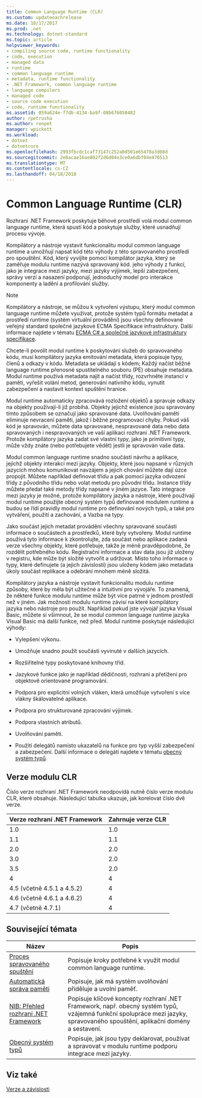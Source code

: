 ```yaml
---
title: Common Language Runtime (CLR)
ms.custom: updateeachrelease
ms.date: 10/17/2017
ms.prod: .net
ms.technology: dotnet-standard
ms.topic: article
helpviewer_keywords:
- compiling source code, runtime functionality
- code, execution
- managed data
- runtime
- common language runtime
- metadata, runtime functionality
- .NET Framework, common language runtime
- language compilers
- managed code
- source code execution
- code, runtime functionality
ms.assetid: 059a624e-f7db-4134-ba9f-08b676050482
author: rpetrusha
ms.author: ronpet
manager: wpickett
ms.workload:
- dotnet
- dotnetcore
ms.openlocfilehash: 2993fbcdc1caf73147c252a0d501e65478a3d08d
ms.sourcegitcommit: 2e8acae16ae802f2d6d04e3ce0a6dbf04e476513
ms.translationtype: MT
ms.contentlocale: cs-CZ
ms.lasthandoff: 04/18/2018
---
```

# <a name="common-language-runtime-clr"></a>Common Language Runtime (CLR)
Rozhraní .NET Framework poskytuje běhové prostředí volá modul common language runtime, která spustí kód a poskytuje služby, které usnadňují procesu vývoje.  
  
 Kompilátory a nástroje vystavit funkcionalitu modul common language runtime a umožňují napsat kód této výhody z této spravovaného prostředí pro spouštění. Kód, který vyvíjíte pomocí kompilátor jazyka, který se zaměřuje modulu runtime nazývá spravovaný kód. jeho výhody z funkcí, jako je integrace mezi jazyky, mezi jazyky výjimek, lepší zabezpečení, správy verzí a nasazení podporují, jednoduchý model pro interakce komponenty a ladění a profilování služby.  
  
> [!NOTE]
>  Kompilátory a nástroje, se můžou k vytvoření výstupu, který modul common language runtime můžete využívat, protože systém typů formátu metadat a prostředí runtime (systém virtuální provádění) jsou všechny definované veřejný standard společné jazykové ECMA Specifikace infrastruktury. Další informace najdete v tématu [ECMA C# a společné jazykové infrastruktury specifikace](https://www.visualstudio.com/license-terms/ecma-c-common-language-infrastructure-standards/).  
  
 Chcete-li povolit modul runtime k poskytování služeb do spravovaného kódu, musí kompilátory jazyka emitování metadata, která popisuje typy, členů a odkazy v kódu. Metadata se ukládají s kódem; Každý načíst běžné language runtime přenosné spustitelného souboru (PE) obsahuje metadata. Modul runtime používá metadata najít a načíst třídy, rozvrhněte instancí v paměti, vyřešit volání metod, generování nativního kódu, vynutit zabezpečení a nastavit kontext spuštění hranice.  
  
 Modul runtime automaticky zpracovává rozložení objektů a spravuje odkazy na objekty používají-li již probíhá. Objekty jejichž existence jsou spravovány tímto způsobem se označují jako spravované data. Uvolňování paměti eliminuje nevracení paměti, jakož i běžné programovací chyby. Pokud váš kód je spravován, můžete data spravované, nespravované data nebo data spravovaných i nespravovaných ve vaší aplikaci rozhraní .NET Framework. Protože kompilátory jazyka zadat své vlastní typy, jako je primitivní typy, může vždy znáte (nebo potřebujete vědět) jestli je spravován vaše data.  
  
 Modul common language runtime snadno součásti návrhu a aplikace, jejichž objekty interakci mezi jazyky. Objekty, které jsou napsané v různých jazycích mohou komunikovat navzájem a jejich chování můžete dají úzce propojit. Můžete například definovat třídu a pak pomocí jazyka odvození třídy z původního třídu nebo volat metodu pro původní třídu. Instance třídy můžete předat také metody třídy napsané v jiném jazyce. Tato integrace mezi jazyky je možné, protože kompilátory jazyka a nástroje, které používají modul runtime použijte obecný systém typů definované modulem runtime a budou se řídí pravidly modul runtime pro definování nových typů, a také pro vytváření, použití a zachování, a Vazba na typy.  
  
 Jako součást jejich metadat provádění všechny spravované součásti informace o součástech a prostředků, které byly vytvořeny. Modul runtime používá tyto informace k zkontrolujte, zda součást nebo aplikace zadaná verze všechny objekty, které potřebuje, takže je méně pravděpodobné, že rozdělit potřebného kódu. Registrační informace a stav data jsou již uloženy v registru, kde může být složité vytvořit a udržovat. Místo toho informace o typy, které definujete (a jejich závislosti) jsou uloženy kódem jako metadata úkoly součást replikace a odebrání mnohem méně složitá.  
  
 Kompilátory jazyka a nástroje vystavit funkcionalitu modulu runtime způsoby, které by měla být užitečné a intuitivní pro vývojáře. To znamená, že některé funkce modulu runtime může být více patrné v jednom prostředí než v jiném. Jak možnosti modulu runtime závisí na které kompilátory jazyka nebo nástroje pro použít. Například pokud jste vývojář jazyka Visual Basic, můžete si všimnout, že se modul common language runtime jazyka Visual Basic má další funkce, než před. Modul runtime poskytuje následující výhody:  
  
-   Vylepšení výkonu.  
  
-   Umožňuje snadno použít součásti vyvinuté v dalších jazycích.  
  
-   Rozšiřitelné typy poskytované knihovny tříd.  
  
-   Jazykové funkce jako je například dědičnosti, rozhraní a přetížení pro objektově orientované programování.  
  
-   Podpora pro explicitní volných vláken, která umožňuje vytvoření s více vlákny škálovatelné aplikace.  
  
-   Podpora pro strukturované zpracování výjimek.  
  
-   Podpora vlastních atributů.  
  
-   Uvolňování paměti.  
  
-   Použití delegátů namísto ukazatelů na funkce pro typ vyšší zabezpečení a zabezpečení. Další informace o delegáti najdete v tématu [obecný systém typů](../../docs/standard/base-types/common-type-system.md).  
  
## <a name="versions-of-the-common-language-runtime"></a>Verze modulu CLR  
 Číslo verze rozhraní .NET Framework neodpovídá nutně číslo verze modulu CLR, které obsahuje. Následující tabulka ukazuje, jak korelovat číslo dvě verze.  
  
|Verze rozhraní .NET Framework|Zahrnuje verze CLR|  
|----------------------------|--------------------------|  
|1.0|1.0|  
|1.1|1.1|  
|2.0|2.0|  
|3.0|2.0|  
|3.5|2.0|  
|4|4|  
|4.5 (včetně 4.5.1 a 4.5.2)|4|  
|4.6 (včetně 4.6.1 a 4.6.2)|4|
|4.7 (včetně 4.7.1)|4|  
  
## <a name="related-topics"></a>Související témata  
  
|Název|Popis|  
|-----------|-----------------|  
|[Proces spravovaného spuštění](../../docs/standard/managed-execution-process.md)|Popisuje kroky potřebné k využít modul common language runtime.|  
|[Automatická správa paměti](../../docs/standard/automatic-memory-management.md)|Popisuje, jak má systém uvolňování přiděluje a uvolní paměť.|  
|[NIB: Přehled rozhraní .NET Framework](https://msdn.microsoft.com/library/ea38ac1e-92af-4d1b-8db1-e8a5ea10ed85)|Popisuje klíčové koncepty rozhraní .NET Framework, např. obecný systém typů, vzájemná funkční spolupráce mezi jazyky, spravovaného spouštění, aplikační domény a sestavení.|  
|[Obecný systém typů](../../docs/standard/base-types/common-type-system.md)|Popisuje, jak jsou typy deklarovat, používat a spravovat v modulu runtime podporu integrace mezi jazyky.|  
  
## <a name="see-also"></a>Viz také  
 [Verze a závislosti](../../docs/framework/migration-guide/versions-and-dependencies.md)
